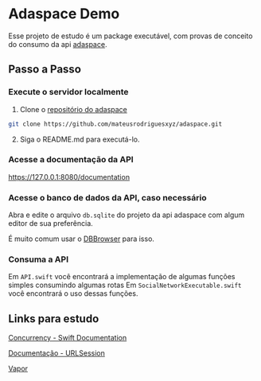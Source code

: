 # Adaspace Demo

Esse projeto de estudo é um package executável, com provas de conceito do consumo da api [adaspace](https://github.com/academyifce/adaspace).

## Passo a Passo

### Execute o servidor localmente

1. Clone o [repositório do adaspace](https://github.com/academyifce/adaspace)

```bash
git clone https://github.com/mateusrodriguesxyz/adaspace.git
```

2. Siga o README.md para executá-lo.

### Acesse a documentação da API

https://127.0.0.1:8080/documentation

### Acesse o banco de dados da API, caso necessário

Abra e edite o arquivo `db.sqlite` do projeto da api adaspace com algum editor de sua preferência.

É muito comum usar o [DBBrowser](https://sqlitebrowser.org/) para isso.

### Consuma a API

Em `API.swift` você encontrará a implementação de algumas funções simples consumindo algumas rotas
Em `SocialNetworkExecutable.swift` você encontrará o uso dessas funções.

## Links para estudo

[Concurrency - Swift Documentation](https://docs.swift.org/swift-book/documentation/the-swift-programming-language/concurrency/)

[Documentação - URLSession](https://developer.apple.com/documentation/foundation/urlsession)

[Vapor](https://vapor.codes/)

  
